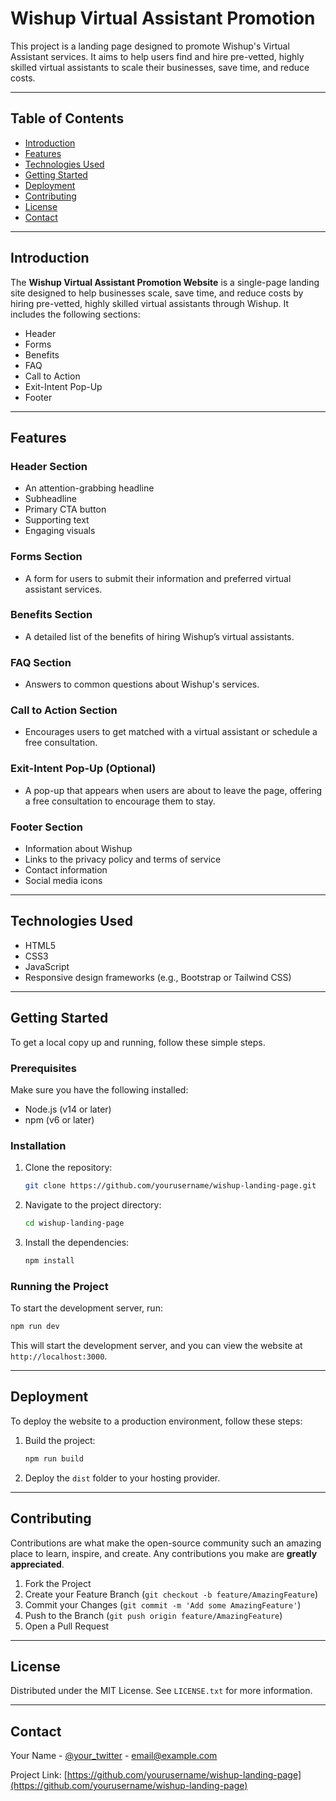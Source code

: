 # Wishup Virtual Assistant Promotion

This project is a landing page designed to promote Wishup's Virtual Assistant services. It aims to help users find and hire pre-vetted, highly skilled virtual assistants to scale their businesses, save time, and reduce costs.

---

## Table of Contents

- [Introduction](#introduction)
- [Features](#features)
- [Technologies Used](#technologies-used)
- [Getting Started](#getting-started)
- [Deployment](#deployment)
- [Contributing](#contributing)
- [License](#license)
- [Contact](#contact)

---

## Introduction

The **Wishup Virtual Assistant Promotion Website** is a single-page landing site designed to help businesses scale, save time, and reduce costs by hiring pre-vetted, highly skilled virtual assistants through Wishup. It includes the following sections:

- Header
- Forms
- Benefits
- FAQ
- Call to Action
- Exit-Intent Pop-Up
- Footer

---

## Features

### Header Section

- An attention-grabbing headline
- Subheadline
- Primary CTA button
- Supporting text
- Engaging visuals

### Forms Section

- A form for users to submit their information and preferred virtual assistant services.

### Benefits Section

- A detailed list of the benefits of hiring Wishup’s virtual assistants.

### FAQ Section

- Answers to common questions about Wishup's services.

### Call to Action Section

- Encourages users to get matched with a virtual assistant or schedule a free consultation.

### Exit-Intent Pop-Up (Optional)

- A pop-up that appears when users are about to leave the page, offering a free consultation to encourage them to stay.

### Footer Section

- Information about Wishup
- Links to the privacy policy and terms of service
- Contact information
- Social media icons

---

## Technologies Used

- HTML5
- CSS3
- JavaScript
- Responsive design frameworks (e.g., Bootstrap or Tailwind CSS)

---

## Getting Started

To get a local copy up and running, follow these simple steps.

### Prerequisites

Make sure you have the following installed:

- Node.js (v14 or later)
- npm (v6 or later)

### Installation

1. Clone the repository:
   ```sh
   git clone https://github.com/yourusername/wishup-landing-page.git
   ```
2. Navigate to the project directory:
   ```sh
   cd wishup-landing-page
   ```
3. Install the dependencies:
   ```sh
   npm install
   ```

### Running the Project

To start the development server, run:
```sh
npm run dev
```

This will start the development server, and you can view the website at `http://localhost:3000`.

---

## Deployment

To deploy the website to a production environment, follow these steps:

1. Build the project:
   ```sh
   npm run build
   ```
2. Deploy the `dist` folder to your hosting provider.

---

## Contributing

Contributions are what make the open-source community such an amazing place to learn, inspire, and create. Any contributions you make are **greatly appreciated**.

1. Fork the Project
2. Create your Feature Branch (`git checkout -b feature/AmazingFeature`)
3. Commit your Changes (`git commit -m 'Add some AmazingFeature'`)
4. Push to the Branch (`git push origin feature/AmazingFeature`)
5. Open a Pull Request

---

## License

Distributed under the MIT License. See `LICENSE.txt` for more information.

---

## Contact

Your Name - [@your_twitter](https://twitter.com/your_twitter) - email@example.com

Project Link: [https://github.com/yourusername/wishup-landing-page](https://github.com/yourusername/wishup-landing-page)
